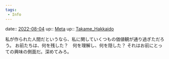 ```yaml
---
tags:
 - Info
---
```


date:: [2022-08-04](Daily_Note/2022-08-04.md)
up:: [Meta](../Bar/Novel/Topics/Meta.md)
up:: [Takame_Hakkaido](../Bar/Novel/Nacaria/Takame_Hakkaido.md)

私が作られた人間だというなら、私に関していくつもの価値観が通り過ぎただろう。
お前たちは、何を残した？　何を理解し、何を隠した？
それはお前にとっての興味の側面だ。深めてみろ。